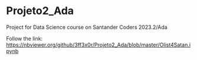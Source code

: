 # Projeto2_Ada
Project for Data Science course on Santander Coders 2023.2/Ada

Follow the link:
https://nbviewer.org/github/3ff3x0r/Projeto2_Ada/blob/master/Olist4Satan.ipynb
